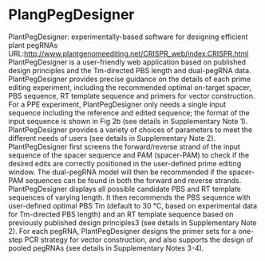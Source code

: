 # PlangPegDesigner
PlantPegDesigner: experimentally-based software for designing efficient plant pegRNAs
URL:http://www.plantgenomeediting.net/CRISPR_web/index.CRISPR.html
PlantPegDesigner is a user-friendly web application based on published design principles and the Tm-directed PBS length and dual-pegRNA data. 
PlantPegDesigner provides precise guidance on the details of each prime editing experiment, including the recommended optimal on-target spacer, PBS sequence, RT template sequence and primers for vector construction. 
For a PPE experiment, PlantPegDesigner only needs a single input sequence including the reference and edited sequence; the format of the input sequence is shown in Fig 2b (see details in Supplementary Note 1). PlantPegDesigner provides a variety of choices of parameters to meet the different needs of users (see details in Supplementary Note 2). 
PlantPegDesigner first screens the forward/reverse strand of the input sequence of the spacer sequence and PAM (spacer-PAM) to check if the desired edits are correctly positioned in the user-defined prime editing window. The dual-pegRNA model will then be recommended if the spacer-PAM sequences can be found in both the forward and reverse strands. PlantPegDesigner displays all possible candidate PBS and RT template sequences of varying length. It then recommends the PBS sequence with user-defined optimal PBS Tm (default to 30 °C, based on experimental data for Tm-directed PBS length) and an RT template sequence based on previously published design principles3 (see details in Supplementary Note 2). For each pegRNA, PlantPegDesigner designs the primer sets for a one-step PCR strategy for vector construction, and also supports the design of pooled pegRNAs (see details in Supplementary Notes 3-4).
